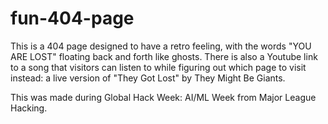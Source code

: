 # fun-404-page
This is a 404 page designed to have a retro feeling, with the words "YOU ARE LOST" floating back and forth like ghosts. There is also a Youtube link to a song that visitors can listen to while figuring out which page to visit instead: a live version of "They Got Lost" by They Might Be Giants.

This was made during Global Hack Week: AI/ML Week from Major League Hacking.
